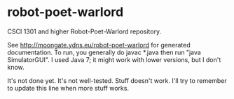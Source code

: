 robot-poet-warlord
==================

CSCI 1301 and higher Robot-Poet-Warlord repository.

See http://moongate.ydns.eu/robot-poet-warlord for generated documentation.  To run, you generally do javac *.java then run "java SimulatorGUI".  I used Java 7; it might work with lower versions, but I don't know.

It's not done yet.  It's not well-tested.  Stuff doesn't work.  I'll try to remember to update this line when more stuff works.
